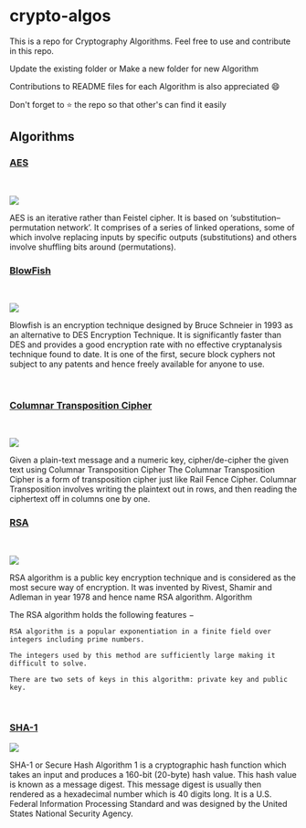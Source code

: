 # crypto-algos
This is a repo for Cryptography Algorithms. Feel free to use and contribute in this repo.

Update the existing folder or Make a new folder for new Algorithm

Contributions to README files for each Algorithm is also appreciated :smile:

Don't forget to :star: the repo so that other's can find it easily


## Algorithms

### [AES](https://github.com/Ankit1598/crypto-algos/tree/main/AES)
<br>

![](https://www.tutorialspoint.com/cryptography/images/aes_structure.jpg)


AES is an iterative rather than Feistel cipher. It is based on ‘substitution–permutation network’. It comprises of a series of linked operations, some of which involve replacing inputs by specific outputs (substitutions) and others involve shuffling bits around (permutations).


### [BlowFish](https://github.com/Ankit1598/crypto-algos/tree/main/BlowFish)
<br>

![](https://media.geeksforgeeks.org/wp-content/uploads/20190929214411/encryption-blowfish.jpg)

Blowfish is an encryption technique designed by Bruce Schneier in 1993 as an alternative to DES Encryption Technique. It is significantly faster than DES and provides a good encryption rate with no effective cryptanalysis technique found to date. It is one of the first, secure block cyphers not subject to any patents and hence freely available for anyone to use.

<br />

### [Columnar Transposition Cipher](https://github.com/Ankit1598/crypto-algos/tree/main/ColumnTranspositionCipher)
<br>

![](https://media.geeksforgeeks.org/wp-content/uploads/columnar-transposition-cipher1.png)

Given a plain-text message and a numeric key, cipher/de-cipher the given text using Columnar Transposition Cipher
The Columnar Transposition Cipher is a form of transposition cipher just like Rail Fence Cipher. Columnar Transposition involves writing the plaintext out in rows, and then reading the ciphertext off in columns one by one.


### [RSA](https://github.com/Ankit1598/crypto-algos/tree/main/RSA)
<br>

![](https://www.gatevidyalay.com/wp-content/uploads/2018/12/Asymmetric-Key-Cryptography-Diagram.png)

RSA algorithm is a public key encryption technique and is considered as the most secure way of encryption. It was invented by Rivest, Shamir and Adleman in year 1978 and hence name RSA algorithm.
Algorithm

The RSA algorithm holds the following features −

    RSA algorithm is a popular exponentiation in a finite field over integers including prime numbers.

    The integers used by this method are sufficiently large making it difficult to solve.

    There are two sets of keys in this algorithm: private key and public key.
<br>

### [SHA-1](https://github.com/Ankit1598/crypto-algos/tree/main/SHA-1)

![](https://upload.wikimedia.org/wikipedia/commons/thumb/e/e2/SHA-1.svg/300px-SHA-1.svg.png)

SHA-1 or Secure Hash Algorithm 1 is a cryptographic hash function which takes an input and produces a 160-bit (20-byte) hash value. This hash value is known as a message digest. This message digest is usually then rendered as a hexadecimal number which is 40 digits long. It is a U.S. Federal Information Processing Standard and was designed by the United States National Security Agency.
